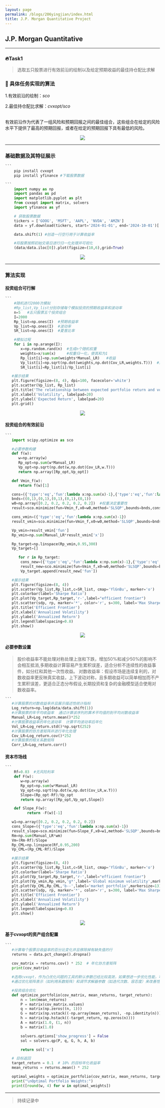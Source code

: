 ```yaml
---
layout: page
permalink: /blogs/206yingjian/index.html
title: J.P. Morgan Quantitative Project
---
```


## J.P. Morgan Quantitative

---

### 🔥Task1 

>选取五只股票进行有效前沿的绘制以及给定预期收益的最佳持仓配比求解


### 🍴 具体任务实现的算法

1.有效前沿的绘制：*sco*

2.最佳持仓配比求解：*cvxopt/sco*

<br>有效前沿作为代表了一组风险和预期回报之间的最佳组合，这些组合在给定的风险水平下提供了最高的预期回报，或者在给定的预期回报下具有最低的风险。

<center>
<img src = "/blogs/206yingjian.assets/有效前沿2.png">
</center>

   
---
### 基础数据及其特征展示

````python    
```
    pip install cvxopt
    pip install yfinance #下载股票数据
````


````python
```
    import numpy as np
    import pandas as pd  
    import matplotlib.pyplot as plt  
    from cvxopt import matrix, solvers
    import yfinance as yf 

    # 获取股票数据  
    tickers = ['GOOG', 'MSFT', 'AAPL', 'NVDA', 'AMZN']  
    data = yf.download(tickers, start='2024-01-01', end='2024-10-01')['Adj Close']

    data.shift(1) #创造一行空行用于计算收益率

    #将股票按照初始交易日进行归一化处理并可视化
    (data/data.iloc[0]).plot(figsize=(10,6),grid=True)

````
<center>
<img src = "/blogs/206yingjian.assets/Return Rate.png">
</center>

---
### 算法实现

#### 投资组合可行解
````python
```
    #随机进行2000次模拟  
    #Rp_list,Vp_list分别存储每个模拟投资的预期收益率和波动率
    n=5   #五只股票五个投资组合
    I=2000
    Rp_list=np.ones(I)  #预期收益率
    Vp_list=np.ones(I)  #波动率
    SR_list=np.ones(I)  #夏普比率

    #模拟过程
    for i in np.arange(I):
       x=np.random.rand(n)  #生成n个随机权重
       weights=x/sum(x)     #权重归一化，使其和为1
       Rp_list[i]=np.sum(weights*Manual_LR)   #收益
       Vp_list[i]=np.sqrt(np.dot(weights,np.dot(Cov_LR,weights.T)))  #波动
       SR_list[i]=Rp_list[i]/Vp_list[i]

   #展示结果    
   plt.figure(figsize=(8, 4), dpi=100, facecolor='white')  
   plt.scatter(Vp_list, Rp_list)  
   plt.title('The relationship between expected portfolio return and volatility', pad=20)  
   plt.xlabel('Volatility', labelpad=20)  
   plt.ylabel('Expected Return', labelpad=20)  
   plt.grid()
````

<center>
<img src = "/blogs/206yingjian.assets/The relationship between expected portfolio return and volatility.png">
</center>

#### 投资组合的有效前沿
````python
```
   import scipy.optimize as sco

   #必要参数构建
   def f(w):
      w=np.array(w)
      Rp_opt=np.sum(w*Manual_LR)
      Vp_opt=np.sqrt(np.dot(w,np.dot(Cov_LR,w.T)))
      return np.array([Rp_opt,Vp_opt])

   def Vmin_f(w):
      return f(w)[1]

   cons=({'type':'eq','fun':lambda x:np.sum(x)-1},{'type':'eq','fun':lambda x:f(x)[0]-0.15})
   bnds=((0,1),(0,1),(0,1),(0,1),(0,1))
   w0=np.array([0.2, 0.2, 0.2, 0.2, 0.2])  #权重决定重要性
   result=sco.minimize(fun=Vmin_f,x0=w0,method='SLSQP',bounds=bnds,constraints=cons)

   cons_vmin=({'type':'eq','fun':lambda x:np.sum(x)-1})
   result_vmin=sco.minimize(fun=Vmin_f,x0=w0,method='SLSQP',bounds=bnds,constraints=cons_vmin)

   Vp_vmin=result_vmin['fun']
   Rp_vmin=np.sum(Manual_LR*result_vmin['x'])

   Rp_target=np.linspace(Rp_vmin,0.95,300)
   Vp_target=[]

      for r in Rp_target:
       cons_new=({'type':'eq','fun':lambda x:np.sum(x)-1},{'type':'eq','fun':lambda x:f(x)[0]-r})
       result_new=sco.minimize(fun=Vmin_f,x0=w0,method='SLSQP',bounds=bnds,constraints=cons_new)
       Vp_target.append(result_new['fun'])

   #展示结果    
   plt.figure(figsize=(8, 4))  
   plt.scatter(Vp_list,Rp_list,c=SR_list, cmap='YlGnBu', marker='o')  
   plt.colorbar(label='Sharpe Ratio')  
   plt.plot(Vp_target,Rp_target,'r-',label="efficient frontier")
   plt.scatter(sdp, rp, marker='*', color='r', s=300, label='Max Sharpe Ratio')  
   plt.title('Efficient Frontier')  
   plt.xlabel('Annualized Volatility')  
   plt.ylabel('Annualized Return')  
   plt.legend(labelspacing=0.8)  
   plt.show()
````
<center>
<img src = "/blogs/206yingjian.assets/Efficient Frontier.png">
</center>

#### 必要参数设置
> 股价收益率不能处理对称处理上涨和下跌，增加50%和减少50%的影响不会相互抵消,多期收益计算容易产生累积误差，适合分析不连续性的收益事件，如分红和其他一次性收益。
> 对数收益率：假设市场是连续复利的，对数收益率更反映真实收益，上下波动对称，且多期收益可以简单相加而不产生累积误差，更适合正态分布假设,长期投资和复杂的金融模型适合使用对数收益率。

````python
```
   #计算股票的对数收益率并且展示描述性统计指标
   Log_return=np.log(data/data.shift(1))
   #计算股票的年平均收益率  通过计算该序列的算术平均值的到平均对数收益率
   Manual_LR=Log_return.mean()*252
   #计算股票收益率的年化波动率  计算平均波动率后年化
   Vol_LR=Log_return.std()*np.sqrt(252)
   #计算股票的协方差矩阵并进行年化处理
   Cov_LR=Log_return.cov()*252
   #计算股票的相关系数矩阵
   Corr_LR=Log_return.corr()

````

#### 资本市场线
````python
``` 
    Rf=0.03  #无风险利率
    def F(w):
       w=np.array(w)
       Rp_opt=np.sum(w*Manual_LR)
       Vp_opt=np.sqrt(np.dot(w,np.dot(Cov_LR,w.T)))
       Slope=(Rp_opt-Rf)/Vp_opt
       return np.array([Rp_opt,Vp_opt,Slope])

    def Slope_F(w):
          return -F(w)[-1]

   w1=np.array([0.2, 0.2, 0.2, 0.2, 0.2])
   cons_Slope=({'type':'eq','fun':lambda x:np.sum(x)-1})
   result_slope=sco.minimize(fun=Slope_F,x0=w1,method='SLSQP',bounds=bnds,constraints=cons_Slope)
   Rm=np.sum(Manual_LR*wm)
   Vm=(Rm-Rf)/Slope
   Rp_CML=np.linspace(Rf,0.95,200)
   Vp_CML=(Rp_CML-Rf)/Slope

   #展示结果    
   plt.figure(figsize=(8, 4))  
   plt.scatter(Vp_list,Rp_list,c=SR_list, cmap='YlGnBu', marker='o')  
   plt.colorbar(label='Sharpe Ratio')  
   plt.plot(Vp_target,Rp_target,'r-',label="efficient frontier")
   plt.plot(Vp_vmin,Rp_vmin,'g*',label='Global minimum volatility',markersize=13)
   plt.plot(Vp_CML,Rp_CML,'b--',label='market portfolio',markersize=13)
   plt.scatter(sdp, rp, marker='*', color='r', s=300, label='Max Sharpe Ratio')  
   plt.title('Efficient Frontier')  
   plt.xlabel('Annualized Volatility')  
   plt.ylabel('Annualized Return')  
   plt.legend(labelspacing=0.8)  
   plt.show()
````
<center>
<img src = "/blogs/206yingjian.assets/Total_Efficient Frontier.png">
</center>

#### 基于cvxopt的资产组合配置

````python
```
   #计算每个股票日收益率的百分比变化并且移除掉有缺失值的行  
   returns = data.pct_change().dropna()  
 
   cov_matrix = returns.cov() * 252  # 年化协方差矩阵  
   print(cov_matrix)  

   #选用cvxopt，作为凸优化问题的工具的默认参数已经比较高效，如果想进一步优化性能，可以
   #通过优化矩阵表示（如利用系数矩阵）和调节求解器参数（如迭代次数、容忍度）来改善性能

   #投资组合优化  
   def optimize_portfolio(cov_matrix, mean_returns, target_return):  
       n = len(mean_returns)  
       P = matrix(cov_matrix.values)  
       q = matrix(np.zeros((n, 1)))  
       G = matrix(np.vstack((-np.array(mean_returns), -np.identity(n))))  
       h = matrix(np.hstack((-target_return, np.zeros(n))))  
       A = matrix(1.0, (1, n))  
       b = matrix(1.0)  

       solvers.options['show_progress'] = False  
       sol = solvers.qp(P, q, G, h, A, b)  

       return sol['x']  

   # 目标返回  
   target_return = 0.1  # 10% 的目标年化收益率  
   mean_returns = returns.mean() * 252  

   optimal_weights = optimize_portfolio(cov_matrix, mean_returns, target_return)  
   print("\nOptimal Portfolio Weights:")  
   print([round(w, 4) for w in optimal_weights])  

````

---



>持续记录中



